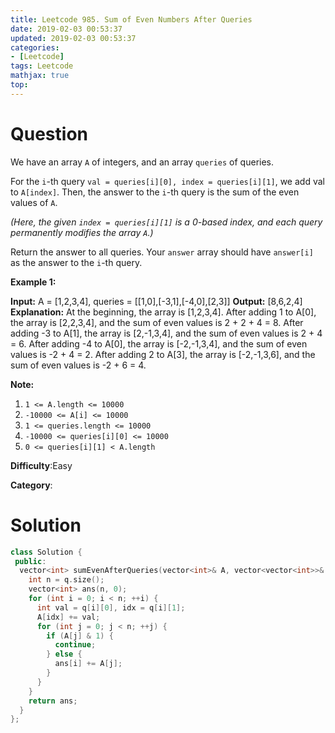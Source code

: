 ```yaml
---
title: Leetcode 985. Sum of Even Numbers After Queries
date: 2019-02-03 00:53:37
updated: 2019-02-03 00:53:37
categories: 
- [Leetcode]
tags: Leetcode
mathjax: true
top:
---
```


# Question

We have an array  `A`  of integers, and an array  `queries` of queries.

For the  `i`-th query  `val = queries[i][0], index = queries[i][1]`, we add  val to  `A[index]`. Then, the answer to the  `i`-th query is the sum of the even values of  `A`.

_(Here, the given  `index = queries[i][1]`  is a 0-based index, and each query permanently modifies the array  `A`.)_

Return the answer to all queries. Your  `answer`  array should have `answer[i]` as the answer to the  `i`-th query.

**Example 1:**

**Input:** A = [1,2,3,4], queries = [[1,0],[-3,1],[-4,0],[2,3]]
**Output:** [8,6,2,4]
**Explanation:** 
At the beginning, the array is [1,2,3,4].
After adding 1 to A[0], the array is [2,2,3,4], and the sum of even values is 2 + 2 + 4 = 8.
After adding -3 to A[1], the array is [2,-1,3,4], and the sum of even values is 2 + 4 = 6.
After adding -4 to A[0], the array is [-2,-1,3,4], and the sum of even values is -2 + 4 = 2.
After adding 2 to A[3], the array is [-2,-1,3,6], and the sum of even values is -2 + 6 = 4.

**Note:**

1.  `1 <= A.length <= 10000`
2.  `-10000 <= A[i] <= 10000`
3.  `1 <= queries.length <= 10000`
4.  `-10000 <= queries[i][0] <= 10000`
5.  `0 <= queries[i][1] < A.length`

**Difficulty**:Easy

**Category**:

<!-- more -->

# Solution

```cpp
class Solution {
 public:
  vector<int> sumEvenAfterQueries(vector<int>& A, vector<vector<int>>& q) {
    int n = q.size();
    vector<int> ans(n, 0);
    for (int i = 0; i < n; ++i) {
      int val = q[i][0], idx = q[i][1];
      A[idx] += val;
      for (int j = 0; j < n; ++j) {
        if (A[j] & 1) {
          continue;
        } else {
          ans[i] += A[j];
        }
      }
    }
    return ans;
  }
};
```